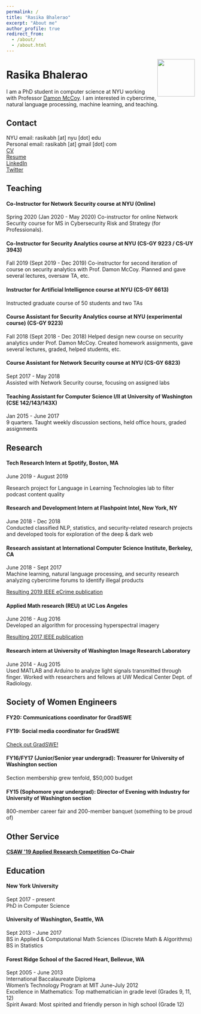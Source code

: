```yaml
---
permalink: /
title: "Rasika Bhalerao"
excerpt: "About me"
author_profile: true
redirect_from: 
  - /about/
  - /about.html
---
```


<a href="https://rasikabh.github.io"><img src="https://github.com/rasikabh/rasikabh.github.io/blob/master/bhalerao.jpg?raw=true" align="right" height="100" ></a>

# Rasika Bhalerao

I am a PhD student in computer science at NYU working with Professor [Damon McCoy](http://damonmccoy.com). 
I am interested in cybercrime, natural language processing, machine learning, and teaching.

## Contact
NYU email: rasikabh [at] nyu [dot] edu  
Personal email: rasikabh [at] gmail [dot] com  
[CV](https://drive.google.com/file/d/1QaT7_kRcyo0M1aJdTwpL1eJ_Xk1gkZku/view?usp=sharing)  
[Resume](https://drive.google.com/file/d/1h_ZbhhuRRcVPSLuSCOy5YDEDEkWsC_uR/view?usp=sharing)  
[LinkedIn](https://www.linkedin.com/in/rasika-bhalerao-8a827188)  
[Twitter](https://twitter.com/rasikabh)

## Teaching
#### Co-Instructor for Network Security course at NYU (Online)
Spring 2020 (Jan 2020 - May 2020)
Co-instructor for online Network Security course for MS in Cybersecurity Risk and Strategy (for Professionals).
#### Co-Instructor for Security Analytics course at NYU (CS-GY 9223 / CS-UY 3943)
Fall 2019 (Sept 2019 - Dec 2019)
Co-instructor for second iteration of course on security analytics with Prof. Damon McCoy. Planned and gave several lectures, oversaw TA, etc.
#### Instructor for Artificial Intelligence course at NYU (CS-GY 6613)
Instructed graduate course of 50 students and two TAs
#### Course Assistant for Security Analytics course at NYU (experimental course) (CS-GY 9223)
Fall 2018 (Sept 2018 - Dec 2018)
Helped design new course on security analytics under Prof. Damon McCoy. Created homework assignments, gave several lectures, graded, helped students, etc.
#### Course Assistant for Network Security course at NYU (CS-GY 6823)
Sept 2017 - May 2018  
Assisted with Network Security course, focusing on assigned labs
#### Teaching Assistant for Computer Science I/II at University of Washington (CSE 142/143/143X)
Jan 2015 - June 2017  
9 quarters. Taught weekly discussion sections, held office hours, graded assignments

## Research
#### Tech Research Intern at Spotify, Boston, MA
June 2019 - August 2019

Research project for Language in Learning Technologies lab to filter podcast content quality
#### Research and Development Intern at Flashpoint Intel, New York, NY
June 2018 - Dec 2018  
Conducted classified NLP, statistics, and security-related research projects and developed tools for exploration of the deep & dark web
#### Research assistant at International Computer Science Institute, Berkeley, CA
June 2018 - Sept 2017  
Machine learning, natural language processing, and security research analyzing cybercrime forums to identify illegal products 

[Resulting 2019 IEEE eCrime publication](https://ieeexplore.ieee.org/document/9037582)

#### Applied Math research (REU) at UC Los Angeles
June 2016 - Aug 2016  
Developed an algorithm for processing hyperspectral imagery  

[Resulting 2017 IEEE publication](https://ieeexplore.ieee.org/document/7953347)

#### Research intern at University of Washington Image Research Laboratory
June 2014 - Aug 2015  
Used MATLAB and Arduino to analyze light signals transmitted through finger. Worked with researchers and fellows at UW Medical Center Dept. of Radiology.

## Society of Women Engineers
#### FY20: Communications coordinator for GradSWE
#### FY19: Social media coordinator for GradSWE
[Check out GradSWE!](http://gradswe.swe.org)
#### FY16/FY17 (Junior/Senior year undergrad): Treasurer for University of Washington section
Section membership grew tenfold, $50,000 budget
#### FY15 (Sophomore year undergrad): Director of Evening with Industry for University of Washington section
800-member career fair and 200-member banquet (something to be proud of)

## Other Service
#### [CSAW '19 Applied Research Competition](https://csaw.engineering.nyu.edu/research) Co-Chair

## Education
#### New York University
Sept 2017 - present  
PhD in Computer Science
#### University of Washington, Seattle, WA
Sept 2013 - June 2017  
BS in Applied & Computational Math Sciences (Discrete Math & Algorithms)  
BS in Statistics
#### Forest Ridge School of the Sacred Heart, Bellevue, WA
Sept 2005 - June 2013  
International Baccalaureate Diploma  
Women’s Technology Program at MIT June-July 2012  
Excellence in Mathematics: Top mathematician in grade level (Grades 9, 11, 12)  
Spirit Award: Most spirited and friendly person in high school (Grade 12)

